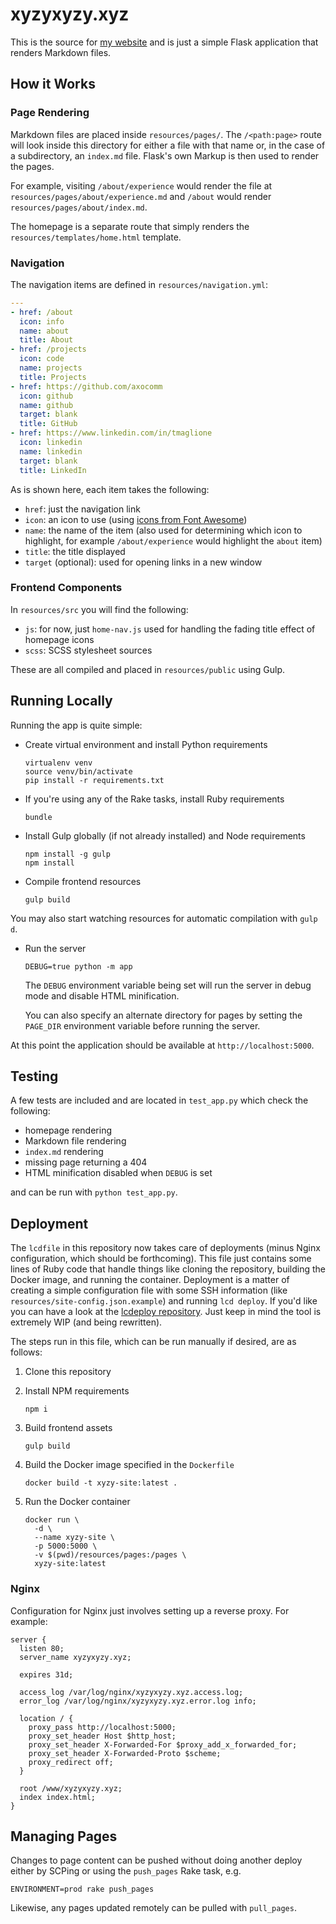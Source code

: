 # xyzyxyzy.xyz

This is the source for [my website](https://xyzyxyzy.xyz) and is just
a simple Flask application that renders Markdown files.

## How it Works

### Page Rendering

Markdown files are placed inside `resources/pages/`. The
`/<path:page>` route will look inside this directory for either a file
with that name or, in the case of a subdirectory, an `index.md`
file. Flask's own Markup is then used to render the pages.

For example, visiting `/about/experience` would render the file at
`resources/pages/about/experience.md` and `/about` would render
`resources/pages/about/index.md`.

The homepage is a separate route that simply renders the
`resources/templates/home.html` template.

### Navigation

The navigation items are defined in `resources/navigation.yml`:

``` yaml
---
- href: /about
  icon: info
  name: about
  title: About
- href: /projects
  icon: code
  name: projects
  title: Projects
- href: https://github.com/axocomm
  icon: github
  name: github
  target: blank
  title: GitHub
- href: https://www.linkedin.com/in/tmaglione
  icon: linkedin
  name: linkedin
  target: blank
  title: LinkedIn
```

As is shown here, each item takes the following:

* `href`: just the navigation link
* `icon`: an icon to use (using [icons from Font
  Awesome](http://fontawesome.io/icons/))
* `name`: the name of the item (also used for determining which icon
  to highlight, for example `/about/experience` would highlight the
  `about` item)
* `title`: the title displayed
* `target` (optional): used for opening links in a new window

### Frontend Components

In `resources/src` you will find the following:

* `js`: for now, just `home-nav.js` used for handling the fading title
  effect of homepage icons
* `scss`: SCSS stylesheet sources

These are all compiled and placed in `resources/public` using Gulp.

## Running Locally

Running the app is quite simple:

* Create virtual environment and install Python requirements

    ```
    virtualenv venv
    source venv/bin/activate
    pip install -r requirements.txt
    ```

* If you're using any of the Rake tasks, install Ruby requirements

    ```
    bundle
    ```

* Install Gulp globally (if not already installed) and Node
  requirements

    ```
    npm install -g gulp
    npm install
    ```

* Compile frontend resources

    ```
    gulp build
    ```

You may also start watching resources for automatic compilation with
`gulp d`.

* Run the server

    ```
    DEBUG=true python -m app
    ```

    The `DEBUG` environment variable being set will run the server in
    debug mode and disable HTML minification.

    You can also specify an alternate directory for pages by setting
    the `PAGE_DIR` environment variable before running the server.

At this point the application should be available at
`http://localhost:5000`.

## Testing

A few tests are included and are located in `test_app.py` which check
the following:

* homepage rendering
* Markdown file rendering
* `index.md` rendering
* missing page returning a 404
* HTML minification disabled when `DEBUG` is set

and can be run with `python test_app.py`.

## Deployment

The `lcdfile` in this repository now takes care of deployments (minus
Nginx configuration, which should be forthcoming). This file just
contains some lines of Ruby code that handle things like cloning the
repository, building the Docker image, and running the
container. Deployment is a matter of creating a simple configuration
file with some SSH information (like
`resources/site-config.json.example`) and running `lcd deploy`. If
you'd like you can have a look at the [lcdeploy
repository](https://github.com/axocomm/lcdeploy). Just keep in mind
the tool is extremely WIP (and being rewritten).

The steps run in this file, which can be run manually if desired, are
as follows:

1. Clone this repository

2. Install NPM requirements

    `npm i`

3. Build frontend assets

    `gulp build`

4. Build the Docker image specified in the `Dockerfile`

    `docker build -t xyzy-site:latest .`

5. Run the Docker container

    ```
    docker run \
      -d \
      --name xyzy-site \
      -p 5000:5000 \
      -v $(pwd)/resources/pages:/pages \
      xyzy-site:latest
    ```

### Nginx

Configuration for Nginx just involves setting up a reverse proxy. For
example:

``` nginx
server {
  listen 80;
  server_name xyzyxyzy.xyz;

  expires 31d;

  access_log /var/log/nginx/xyzyxyzy.xyz.access.log;
  error_log /var/log/nginx/xyzyxyzy.xyz.error.log info;

  location / {
    proxy_pass http://localhost:5000;
    proxy_set_header Host $http_host;
    proxy_set_header X-Forwarded-For $proxy_add_x_forwarded_for;
    proxy_set_header X-Forwarded-Proto $scheme;
    proxy_redirect off;
  }

  root /www/xyzyxyzy.xyz;
  index index.html;
}
```

## Managing Pages

Changes to page content can be pushed without doing another deploy
either by SCPing or using the `push_pages` Rake task, e.g.

```
ENVIRONMENT=prod rake push_pages
```

Likewise, any pages updated remotely can be pulled with `pull_pages`.
